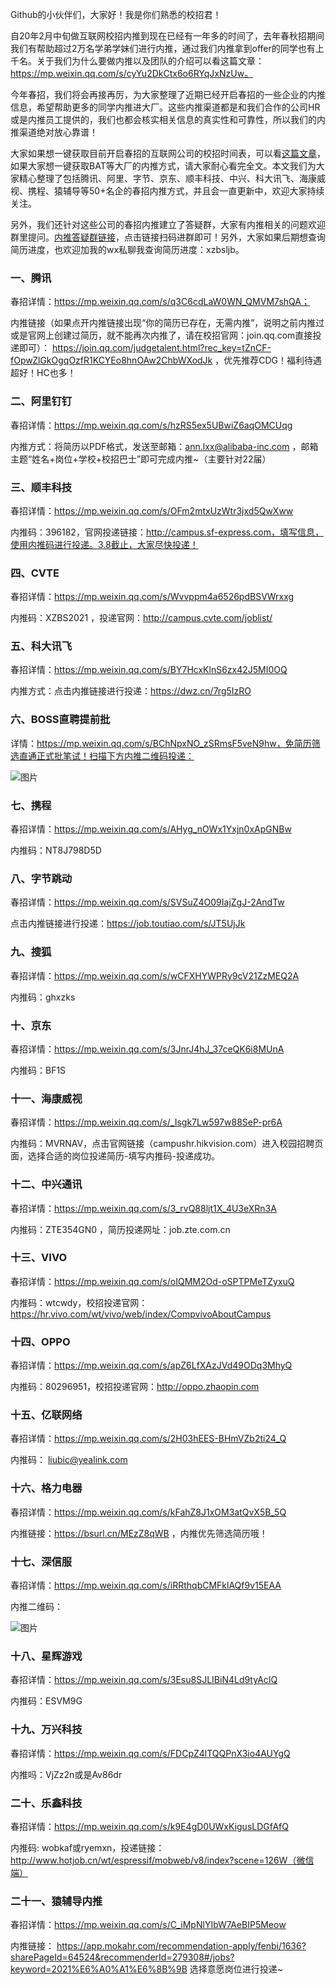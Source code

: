 Github的小伙伴们，大家好！我是你们熟悉的校招君！

自20年2月中旬做互联网校招内推到现在已经有一年多的时间了，去年春秋招期间我们有帮助超过2万名学弟学妹们进行内推，通过我们内推拿到offer的同学也有上千名。关于我们为什么要做内推以及团队的介绍可以看这篇文章：https://mp.weixin.qq.com/s/cyYu2DkCtx6o6RYqJxNzUw。

今年春招，我们将会再接再厉，为大家整理了近期已经开启春招的一些企业的内推信息，希望帮助更多的同学内推进大厂。这些内推渠道都是和我们合作的公司HR或是内推员工提供的，我们也都会核实相关信息的真实性和可靠性，所以我们的内推渠道绝对放心靠谱！

大家如果想一键获取目前开启春招的互联网公司的校招时间表，可以看[这篇文章](https://mp.weixin.qq.com/s/WPTMNaB0H3K0VNXRr7yrmg)，如果大家想一键获取BAT等大厂的内推方式，请大家耐心看完全文。本文我们为大家精心整理了包括腾讯、阿里、字节、京东、顺丰科技、中兴、科大讯飞、海康威视、携程、猿辅导等50+名企的春招内推方式，并且会一直更新中，欢迎大家持续关注。

另外，我们还针对这些公司的春招内推建立了答疑群，大家有内推相关的问题欢迎群里提问。[内推答疑群链接](https://w.url.cn/s/Aig6MpG)，点击链接扫码进群即可！另外，大家如果后期想查询简历进度，也欢迎加我的wx私聊我查询简历进度：xzbsljb。

### 一、腾讯

春招详情：https://mp.weixin.qq.com/s/q3C6cdLaW0WN_QMVM7shQA；

内推链接（如果点开内推链接出现“你的简历已存在，无需内推”，说明之前内推过或是官网上创建过简历，就不能再次内推了，请在校招官网：join.qq.com直接投递即可）：
https://join.qq.com/judgetalent.html?rec_key=tZnCF-fOpwZlGkOgqOzfR1KCYEo8hnOAw2ChbWXodJk ，优先推荐CDG！福利待遇超好！HC也多！

### 二、阿里钉钉

春招详情：https://mp.weixin.qq.com/s/hzRS5ex5UBwiZ6aqOMCUqg

内推方式：将简历以PDF格式，发送至邮箱：ann.lxx@alibaba-inc.com ，邮箱主题“姓名+岗位+学校+校招巴士”即可完成内推~（主要针对22届）


### 三、顺丰科技

春招详情：https://mp.weixin.qq.com/s/OFm2mtxUzWtr3jxd5QwXww

内推码：396182，官网投递链接：http://campus.sf-express.com，填写信息，使用内推码进行投递。3.8截止，大家尽快投递！

### 四、CVTE

春招详情：https://mp.weixin.qq.com/s/Wvvppm4a6526pdBSVWrxxg

内推码：XZBS2021 ，投递官网：http://campus.cvte.com/joblist/

### 五、科大讯飞

春招详情：https://mp.weixin.qq.com/s/BY7HcxKlnS6zx42J5MI0OQ 

内推方式：点击内推链接进行投递：https://dwz.cn/7rg5IzRO 

### 六、BOSS直聘提前批

详情：https://mp.weixin.qq.com/s/BChNpxNO_zSRmsF5veN9hw，免简历筛选直通正式批笔试！扫描下方内推二维码投递：

![图片](https://uploader.shimo.im/f/ISIfSMjyLCEGWcli.png)

### 七、携程

春招详情：https://mp.weixin.qq.com/s/AHyg_nOWx1Yxjn0xApGNBw

内推码：NT8J798D5D

### 八、字节跳动

春招详情：https://mp.weixin.qq.com/s/SVSuZ4O09IajZgJ-2AndTw

点击内推链接进行投递：https://job.toutiao.com/s/JT5UjJk 

### 九、搜狐

春招详情：https://mp.weixin.qq.com/s/wCFXHYWPRy9cV21ZzMEQ2A

内推码：ghxzks

### 十、京东

春招详情：https://mp.weixin.qq.com/s/3JnrJ4hJ_37ceQK6i8MUnA

内推码：BF1S

### 十一、海康威视

春招详情：https://mp.weixin.qq.com/s/_Isgk7Lw597w88SeP-pr6A

内推码：MVRNAV，点击官网链接（campushr.hikvision.com）进入校园招聘页面，选择合适的岗位投递简历-填写内推码-投递成功。

### 十二、中兴通讯

春招详情：https://mp.weixin.qq.com/s/3_rvQ88ljt1X_4U3eXRn3A

内推码：ZTE354GN0 ，简历投递网址：job.zte.com.cn

### 十三、VIVO

春招详情：https://mp.weixin.qq.com/s/oIQMM2Od-oSPTPMeTZyxuQ

内推码：wtcwdy，校招投递官网：https://hr.vivo.com/wt/vivo/web/index/CompvivoAboutCampus

### 十四、OPPO

春招详情：https://mp.weixin.qq.com/s/apZ6LfXAzJVd49ODq3MhyQ

内推码：80296951，校招投递官网：http://oppo.zhaopin.com

### 十五、亿联网络

春招详情：https://mp.weixin.qq.com/s/2H03hEES-BHmVZb2ti24_Q

内推码： liubic@yealink.com 

### 十六、格力电器

春招详情：https://mp.weixin.qq.com/s/kFahZ8J1xOM3atQvX5B_5Q

内推链接：https://bsurl.cn/MEzZ8qWB ，内推优先筛选简历哦！

### 十七、深信服

春招详情：https://mp.weixin.qq.com/s/iRRthqbCMFklAQf9v15EAA

 内推二维码：

![图片](https://uploader.shimo.im/f/a6zbylFl0yxVtQ4M.png)

### 十八、星辉游戏

春招详情：https://mp.weixin.qq.com/s/3Esu8SJLIBiN4Ld9tyAcIQ

内推码：ESVM9G

### 十九、万兴科技

春招详情：https://mp.weixin.qq.com/s/FDCpZ4lTQQPnX3io4AUYgQ

内推吗：VjZz2n或是Av86dr

### 二十、乐鑫科技

春招详情：https://mp.weixin.qq.com/s/k9E4gD0UWxKigusLDGfAfQ

内推码: wobkaf或ryemxn，投递链接：http://www.hotjob.cn/wt/espressif/mobweb/v8/index?scene=126W（微信端）

### 二十一、猿辅导内推

春招详情：https://mp.weixin.qq.com/s/C_iMpNlYIbW7AeBIP5Meow

内推链接： https://app.mokahr.com/recommendation-apply/fenbi/1636?sharePageId=64524&recommenderId=279308#/jobs?keyword=2021%E6%A0%A1%E6%8B%9B   选择意愿岗位进行投递~

